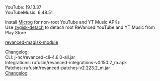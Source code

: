 YouTube: 19.13.37  
YouTubeMusic: 6.48.51  

Install [Microg](https://github.com/ReVanced/GmsCore/releases) for non-root YouTube and YT Music APKs  
Use [zygisk-detach](https://github.com/j-hc/zygisk-detach) to detach root ReVanced YouTube and YT Music from Play Store  

[revanced-magisk-module](https://github.com/j-hc/revanced-magisk-module)  

Changelog:  
CLI: j-hc/revanced-cli-4.6.0-all.jar  
Integrations: rufusin/revanced-integrations-v0.150.2_m.apk  
Patches: rufusin/revanced-patches-v2.223.2_m.jar  
[Changelog](https://github.com/rufusin/revanced-patches/releases/tag/vv2.223.2_m)  
